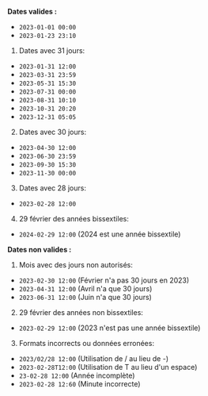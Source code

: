 
**Dates valides :**

 - `2023-01-01 00:00`
 - `2023-01-23 23:10`
1. Dates avec 31 jours:
  - `2023-01-31 12:00`
  - `2023-03-31 23:59`
  - `2023-05-31 15:30`
  - `2023-07-31 00:00`
  - `2023-08-31 10:10`
  - `2023-10-31 20:20`
  - `2023-12-31 05:05`

2. Dates avec 30 jours:
  - `2023-04-30 12:00`
  - `2023-06-30 23:59`
  - `2023-09-30 15:30`
  - `2023-11-30 00:00`

3. Dates avec 28 jours:
  - `2023-02-28 12:00`

4. 29 février des années bissextiles:
  - `2024-02-29 12:00` (2024 est une année bissextile)

**Dates non valides :**

1. Mois avec des jours non autorisés:
  - `2023-02-30 12:00` (Février n'a pas 30 jours en 2023)
  - `2023-04-31 12:00` (Avril n'a que 30 jours)
  - `2023-06-31 12:00` (Juin n'a que 30 jours)

2. 29 février des années non bissextiles:
  - `2023-02-29 12:00` (2023 n'est pas une année bissextile)

3. Formats incorrects ou données erronées:
  - `2023/02/28 12:00` (Utilisation de / au lieu de -)
  - `2023-02-28T12:00` (Utilisation de T au lieu d'un espace)
  - `23-02-28 12:00` (Année incomplète)
  - `2023-02-28 12:60` (Minute incorrecte)

